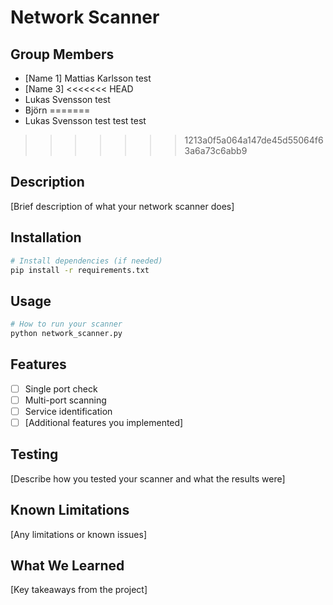 # Network Scanner

## Group Members
- [Name 1]
Mattias Karlsson test
- [Name 3]
<<<<<<< HEAD
- Lukas Svensson test
- Björn
=======
- Lukas Svensson test test test
>>>>>>> 1213a0f5a064a147de45d55064f63a6a73c6abb9

## Description
[Brief description of what your network scanner does]

## Installation
```bash
# Install dependencies (if needed)
pip install -r requirements.txt
```

## Usage
```bash
# How to run your scanner
python network_scanner.py
```

## Features
- [ ] Single port check
- [ ] Multi-port scanning
- [ ] Service identification
- [ ] [Additional features you implemented]

## Testing
[Describe how you tested your scanner and what the results were]

## Known Limitations
[Any limitations or known issues]

## What We Learned
[Key takeaways from the project]

